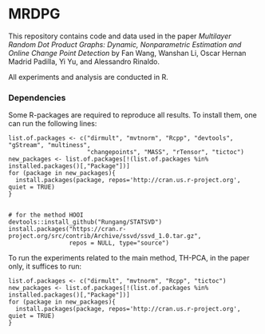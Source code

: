 # MRDPG
This repository contains code and data used in the paper *Multilayer Random Dot Product Graphs: Dynamic, Nonparametric Estimation and Online Change Point Detection* by Fan Wang, Wanshan Li, Oscar Hernan Madrid Padilla, Yi Yu, and Alessandro Rinaldo.

All experiments and analysis are conducted in R.

### Dependencies
Some R-packages are required to reproduce all results. To install them, one can run the following lines:

```
list.of.packages <- c("dirmult", "mvtnorm", "Rcpp", "devtools", "gStream", "multiness",
                      "changepoints", "MASS", "rTensor", "tictoc")
new_packages <- list.of.packages[!(list.of.packages %in% installed.packages()[,"Package"])]
for (package in new_packages){
  install.packages(package, repos='http://cran.us.r-project.org', quiet = TRUE)
}


# for the method HOOI
devtools::install_github("Rungang/STATSVD")
install.packages("https://cran.r-project.org/src/contrib/Archive/ssvd/ssvd_1.0.tar.gz", 
                 repos = NULL, type="source")

```

To run the experiments related to the main method, TH-PCA, in the paper only, it suffices to run:
```
list.of.packages <- c("dirmult", "mvtnorm", "Rcpp", "tictoc")
new_packages <- list.of.packages[!(list.of.packages %in% installed.packages()[,"Package"])]
for (package in new_packages){
  install.packages(package, repos='http://cran.us.r-project.org', quiet = TRUE)
}
```
